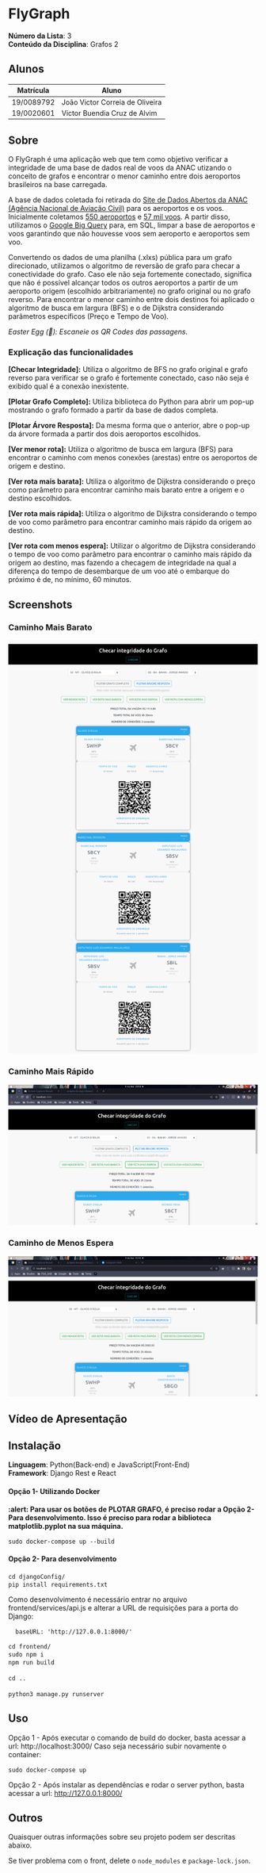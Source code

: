 # FlyGraph

**Número da Lista**: 3<br>
**Conteúdo da Disciplina**: Grafos 2<br>

## Alunos
|Matrícula | Aluno |
| -- | -- |
| 19/0089792  |  João Victor Correia de Oliveira |
| 19/0020601  |  Victor Buendia Cruz de Alvim |

## Sobre 
O FlyGraph é uma aplicação web que tem como objetivo verificar a integridade de uma base de dados real de voos da ANAC utizando o conceito de grafos e encontrar o menor caminho entre dois aeroportos brasileiros na base carregada. 

A base de dados coletada foi retirada do [Site de Dados Abertos da ANAC (Agência Nacional de Aviação Civil)](https://www.anac.gov.br/acesso-a-informacao/dados-abertos) para os aeroportos e os voos. Inicialmente coletamos [550 aeroportos](https://sistemas.anac.gov.br/dadosabertos/Voos%20e%20opera%C3%A7%C3%B5es%20a%C3%A9reas/Registro%20de%20servi%C3%A7os%20a%C3%A9reos/2022/11%20-%20Novembro/) e [57 mil voos](https://sistemas.anac.gov.br/sas/tarifadomestica/2022/). A partir disso, utilizamos o [Google Big Query](https://cloud.google.com/bigquery) para, em SQL, limpar a base de aeroportos e voos garantindo que não houvesse voos sem aeroporto e aeroportos sem voo. 


Convertendo os dados de uma planilha (.xlxs) pública para um grafo direcionado, utilizamos o algoritmo de reversão de grafo para checar a conectividade do grafo. Caso ele não seja fortemente conectado, significa que não é possível alcançar todos os outros aeroportos a partir de um aeroporto origem (escolhido arbitrariamente) no grafo original ou no grafo reverso. Para encontrar o menor caminho entre dois destinos foi aplicado o algoritmo de busca em largura (BFS) e o de Dijkstra considerando parâmetros específicos (Preço e Tempo de Voo).

*Easter Egg (:rabbit:): Escaneie os QR Codes das passagens.*

### Explicação das funcionalidades 

**[Checar Integridade]:** Utiliza o algoritmo de BFS no grafo original e grafo reverso para verificar se o grafo é fortemente conectado, caso não seja é exibido qual é a conexão inexistente.

**[Plotar Grafo Completo]:** Utiliza biblioteca do Python para abrir um pop-up mostrando o grafo formado a partir da base de dados completa. 

**[Plotar Árvore Resposta]:** Da mesma forma que o anterior, abre o pop-up da árvore formada a partir dos dois aeroportos escolhidos.

**[Ver menor rota]:** Utiliza o algoritmo de busca em largura (BFS) para encontrar o caminho com menos conexões (arestas) entre os aeroportos de origem e destino.

**[Ver rota mais barata]:** Utiliza o algoritmo de Dijkstra considerando o preço como parâmetro para encontrar caminho mais barato entre a origem e o destino escolhidos.

**[Ver rota mais rápida]:** Utiliza o algoritmo de Dijkstra considerando o tempo de voo  como parâmetro para encontrar caminho mais rápido da origem ao destino.

**[Ver rota com menos espera]:** Utilizar o algoritmo de Dijkstra considerando o tempo de voo como parâmetro para encontrar o caminho mais rápido da origem ao destino, mas fazendo a checagem de integridade na qual a diferença do tempo de desembarque de um voo até o embarque do próximo é de, no mínimo, 60 minutos.

## Screenshots
### Caminho Mais Barato
![maisbarato](img/maisbarato.png)

### Caminho Mais Rápido
![maisrapido](img/maisrapido.png)

### Caminho de Menos Espera
![menorespera](img/menorespera.png)

## Vídeo de Apresentação

## Instalação 
**Linguagem**: Python(Back-end) e JavaScript(Front-End) <br>
**Framework**: Django Rest e React <br>

#### Opção 1- Utilizando Docker

**:alert: Para usar os botões de PLOTAR GRAFO, é preciso rodar a Opção 2- Para desenvolvimento. Isso é preciso para rodar a biblioteca matplotlib.pyplot na sua máquina.**
```
sudo docker-compose up --build
```
#### Opção 2- Para desenvolvimento 
```
cd djangoConfig/
pip install requirements.txt
```
 
Como desenvolvimento é necessário entrar no arquivo frontend/services/api.js e alterar a URL de requisições para a porta do Django: 
```
  baseURL: 'http://127.0.0.1:8000/'
```
```
cd frontend/
sudo npm i
npm run build

cd .. 

python3 manage.py runserver
```

## Uso 
Opção 1 - Após executar o comando de build do docker, basta acessar a url: http://localhost:3000/
Caso seja necessário subir novamente o container:
```
sudo docker-compose up 
```

Opção 2 - Após instalar as dependências e rodar o server python, basta acessar a url: http://127.0.0.1:8000/

## Outros 
Quaisquer outras informações sobre seu projeto podem ser descritas abaixo.

Se tiver problema com o front, delete o `node_modules` e `package-lock.json`.


